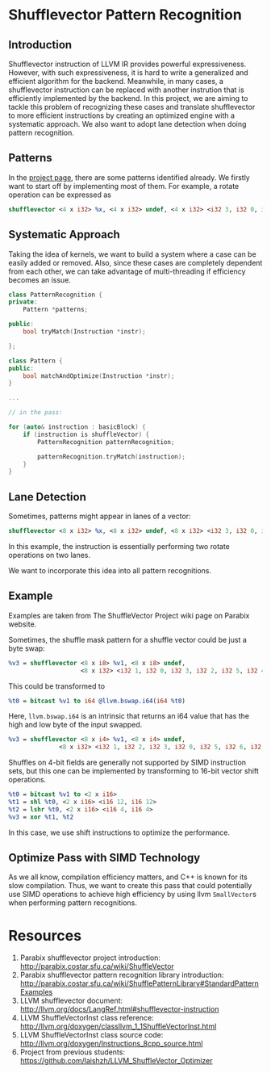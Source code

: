 # Shufflevector Pattern Recognition

## Introduction

Shufflevector instruction of LLVM IR provides powerful expressiveness. However, with such expressiveness, it is hard to write a generalized and efficient algorithm for the backend. Meanwhile, in many cases, a shufflevector instruction can be replaced with another instrution that is efficiently implemented by the backend. In this project, we are aiming to tackle this problem of recognizing these cases and translate shufflevector to more efficient instructions by creating an optimized engine with a systematic approach. We also want to adopt lane detection when doing pattern recognition.

## Patterns

In the [project page](http://parabix.costar.sfu.ca/wiki/ShufflePatternLibrary#StandardPatternExamples), there are some patterns identified already. We firstly want to start off by implementing most of them. For example, a rotate operation can be expressed as

```llvm
shufflevector <4 x i32> %x, <4 x i32> undef, <4 x i32> <i32 3, i32 0, i32 1, i32 2>
```

## Systematic Approach

Taking the idea of kernels, we want to build a system where a case can be easily added or removed. Also, since these cases are completely dependent from each other, we can take advantage of multi-threading if efficiency becomes an issue.

```C++
class PatternRecognition {
private:
    Pattern *patterns;

public:
    bool tryMatch(Instruction *instr);

};

class Pattern {
public:
    bool matchAndOptimize(Instruction *instr);
}

...

// in the pass:

for (auto& instruction : basicBlock) {
    if (instruction is shuffleVector) {
        PatternRecognition patternRecognition;

        patternRecognition.tryMatch(instruction);
    }
}
```

## Lane Detection

Sometimes, patterns might appear in lanes of a vector:

```llvm
shufflevector <8 x i32> %x, <8 x i32> undef, <8 x i32> <i32 3, i32 0, i32 1, i32 2, i32 7, i32 4, i32 5, i32 6>
```

In this example, the instruction is essentially performing two rotate operations on two lanes.

We want to incorporate this idea into all pattern recognitions.

## Example 

Examples are taken from The ShuffleVector Project wiki page on Parabix website.

Sometimes, the shuffle mask pattern for a shuffle vector could be just a byte swap:

```llvm
%v3 = shufflevector <8 x i8> %v1, <8 x i8> undef,
                    <8 x i32> <i32 1, i32 0, i32 3, i32 2, i32 5, i32 4, i32 7, i32 6>  ; yields <8 x i8>
```

This could be transformed to 

```llvm
%t0 = bitcast %v1 to i64 @llvm.bswap.i64(i64 %t0)
```

Here, `llvm.bswap.i64` is an intrinsic that returns an i64 value that has the high and low byte of the input swapped. 

```llvm
%v3 = shufflevector <8 x i4> %v1, <8 x i4> undef,
              <8 x i32> <i32 1, i32 2, i32 3, i32 0, i32 5, i32 6, i32 7, i32 4>  ; yields <8 x i8>
```

Shuffles on 4-bit fields are generally not supported by SIMD instruction sets, but this one can be implemented by transforming to 16-bit vector shift operations. 

```llvm
%t0 = bitcast %v1 to <2 x i16>
%t1 = shl %t0, <2 x i16> <i16 12, i16 12> 
%t2 = lshr %t0, <2 x i16> <i16 4, i16 4> 
%v3 = xor %t1, %t2
```

In this case, we use shift instructions to optimize the performance. 


## Optimize Pass with SIMD Technology

As we all know, compilation efficiency matters, and C++ is known for its slow compilation. Thus, we want to create this pass that could potentially use SIMD operations to achieve high efficiency by using llvm `SmallVector`s when performing pattern recognitions.


# Resources

1. Parabix shufflevector project introduction: http://parabix.costar.sfu.ca/wiki/ShuffleVector
2. Parabix shufflevector pattern recognition library introduction:  http://parabix.costar.sfu.ca/wiki/ShufflePatternLibrary#StandardPatternExamples
3. LLVM shufflevector document: http://llvm.org/docs/LangRef.html#shufflevector-instruction
4. LLVM ShuffleVectorInst class reference: http://llvm.org/doxygen/classllvm_1_1ShuffleVectorInst.html
5. LLVM ShuffleVectorInst class source code: http://llvm.org/doxygen/Instructions_8cpp_source.html
6. Project from previous students: https://github.com/laishzh/LLVM_ShuffleVector_Optimizer


